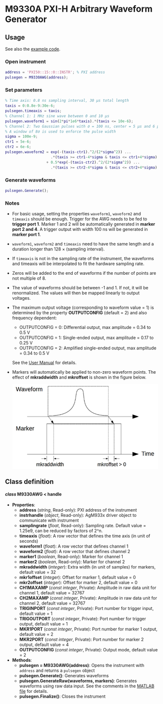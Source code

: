 # M9330A PXI-H Arbitrary Waveform Generator
## Usage
See also the [example code](../ExampleCode/M9330A.m).
### Open instrument
```matlab
address = 'PXI50::15::0::INSTR'; % PXI address
pulsegen = M9330AWG(address);
```
### Set parameters
```matlab
% Time axis: 0.8 ns sampling interval, 30 μs total length
taxis = 0:0.8e-9:30e-6;
pulsegen.timeaxis = taxis;
% Channel 1: 1 MHz sine wave between 0 and 10 μs
pulsegen.waveform1 = sin(2*pi*1e6*taxis).*(taxis <= 10e-6);
% Channel 2: Two Gaussian pulses with σ = 100 ns, center = 5 μs and 6 μs
% A window of 8σ is used to enforce the pulse width
sigma = 100e-9;
ctr1 = 5e-6;
ctr2 = 6e-6;
pulsegen.waveform2 = exp(-(taxis-ctr1).^2/(2*sigma^2)) ...
                     .*(taxis >= ctr1-4*sigma & taxis <= ctr1+4*sigma) ...
                   + 0.5*exp(-(taxis-ctr2).^2/(2*sigma^2)) ...
                     .*(taxis >= ctr2-4*sigma & taxis <= ctr2+4*sigma);
```
### Generate waveforms
```matlab
pulsegen.Generate();
```
### Notes
- For basic usage, setting the properties `waveform1`, `waveform2` and `timeaxis` should be enough. Trigger for the AWG needs to be fed to **trigger port 1**. Marker 1 and 2 will be automatically generated in **marker port 2 and 4**. A trigger output with width 100 ns will be generated in **marker port 1**.
- `waveform1`, `waveform2` and `timeaxis` need to have the same length and a duration longer than 128 ×  (sampling interval).
- If `timeaxis` is not in the sampling rate of the instrument, the waveforms and timeaxis will be interpolated to fit the hardware sampling rate.
- Zeros will be added to the end of waveforms if the number of points are not multiple of 8.
- The value of waveforms should be between -1 and 1. If not, it will be renormalized. The values will then be mapped linearly to output voltages.
- The maximum output voltage (corresponding to waveform value = 1) is determined by the property **OUTPUTCONFIG** (default = 2) and also frequency dependent:
    - OUTPUTCONFIG = 0: Differential output, max amplitude = 0.34 to 0.5 V
    - OUTPUTCONFIG = 1: Single-ended output, max amplitude = 0.17 to 0.25 V
    - OUTPUTCONFIG = 2: Amplified single-ended output, max amplitude = 0.34 to 0.5 V
    
  See the [User Manual](./M9330A%20User's%20Guide.pdf) for details.
- Markers will automatically be applied to non-zero waveform points. The effect of **mkraddwidth** and **mkroffset** is shown in the figure below.

    <div style="text-align:center"><img src="./marker2.jpg" alt="Marker figure" align="middle"/></div>
    
## Class definition
#### *class* M9330AWG < handle
* **Properties**: 
  * **address** (*string*, Read-only): PXI address of the instrument
  * **instrhandle** (*object*, Read-only): AgM933x driver object to communicate with instrument
  * **samplingrate** (*float*, Read-only): Sampling rate. Default value = 1.25e9, can be reduced by factors of 2^n.
  * **timeaxis** (*float*): A row vector that defines the time axis (in unit of seconds)
  * **waveform1** (*float*): A row vector that defines channel 1
  * **waveform2** (*float*): A row vector that defines channel 2
  * **marker1** (*boolean*, Read-only): Marker for channel 1
  * **marker2** (*boolean*, Read-only): Marker for channel 2
  * **mkraddwidth** (*integer*): Extra width (in unit of samples) for markers, default value = 32
  * **mkr1offset** (*integer*): Offset for marker 1, default value = 0
  * **mkr2offset** (*integer*): Offset for marker 2, default value = 0
  * **CH1MAXAMP** (*const integer*, Private): Amplitude in raw data unit for channel 1, default value = 32767
  * **CH2MAXAMP** (*const integer*, Private): Amplitude in raw data unit for channel 2, default value = 32767
  * **TRIGINPORT** (*const integer*, Private): Port number for trigger input, default value = 1
  * **TRIGOUTPORT** (*const integer*, Private): Port number for trigger output, default value = 1
  * **MKR1PORT** (*const integer*, Private): Port number for marker 1 output, default value = 2
  * **MKR2PORT** (*const integer*, Private): Port number for marker 2 output, default value = 4
  * **OUTPUTCONFIG** (*const integer*, Private): Output mode, default value = 2
* **Methods**:
  * **pulsegen = M9330AWG(address)**: Opens the instrument with `address` and returns a `pulsegen` object
  * **pulsegen.Generate()**: Generates waveforms
  * **pulsegen.GenerateRaw(waveforms, markers)**: Generates waveforms using raw data input. See the comments in the [MATLAB file](./GenerateRaw.m) for details.
  * **pulsegen.Finalize()**: Closes the instrument
  

